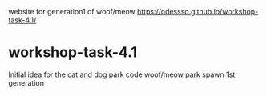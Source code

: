 website for generation1 of woof/meow https://odessso.github.io/workshop-task-4.1/

# workshop-task-4.1
Initial idea for the cat and dog park code
woof/meow park spawn 1st generation
